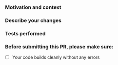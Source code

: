 <!-- Enter one line summarizing the PR -->

### Motivation and context
<!-- What problem does this PR solve, or what bug does it fix? Reference issues using #issue_number -->

### Describe your changes
<!-- What have you changed, and how does it work (if this is not obvious from the code), to help a reviewer understand your chosen approach. -->

### Tests performed
<!-- What tests did you run to validate your changes? -->

### Before submitting this PR, please make sure:
 - [ ] Your code builds cleanly without any errors
